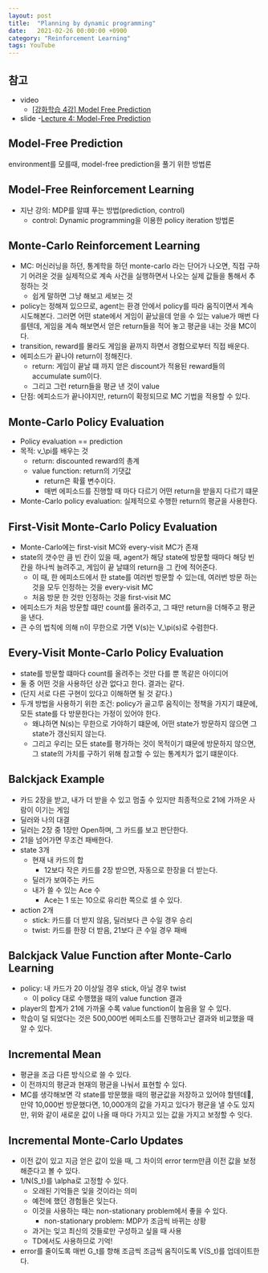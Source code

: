 ```yaml
---
layout: post
title:  "Planning by dynamic programming"
date:   2021-02-26 00:00:00 +0900
category: "Reinforcement Learning"
tags: YouTube
---
```


## 참고

- video
    - [[강화학습 4강] Model Free Prediction](https://youtu.be/47FyZtBRglI)
- slide
	-[Lecture 4: Model-Free Prediction](https://www.davidsilver.uk/wp-content/uploads/2020/03/MC-TD.pdf)


## Model-Free Prediction
environment를 모를때, model-free prediction을 풀기 위한 방법론


## Model-Free Reinforcement Learning
- 지난 강의: MDP를 알떄 푸는 방법(prediction, control)
	- control: Dynamic programming을 이용한 policy iteration 방법론


## Monte-Carlo Reinforcement Learning
- MC: 머신러닝을 하던, 통계학을 하던 monte-carlo 라는 단어가 나오면, 직접 구하기 어려운 것을 실제적으로 계속 사건을 실행하면서 나오는 실제 값들을 통해서 추정하는 것
	- 쉽게 말하면 그냥 해보고 세보는 것
- policy는 정해져 있으므로, agent는 환경 안에서 policy를 따라 움직이면서 계속 시도해본다. 그러면 어떤 state에서 게임이 끝났을데 얻을 수 있는 value가 매번 다를텐데, 게임을 계속 해보면서 얻은 return들을 적어 놓고 평균을 내는 것을 MC이다.
- transition, reward를 몰라도 게임을 끝까지 하면서 경험으로부터 직접 배운다.
- 에피소드가 끝나야 return이 정해진다.
	- return: 게임이 끝날 떄 까지 얻은 discount가 적용된 reward들의 accumulate sum이다.
	- 그리고 그런 return들을 평균 낸 것이 value
- 단점: 에피소드가 끝나야지만, return이 확정되므로 MC 기법을 적용할 수 있다.


## Monte-Carlo Policy Evaluation
- Policy evaluation == prediction
- 목적: v_\pi를 배우는 것
	- return: discounted reward의 총계
	- value function: return의 기댓값
		- return은 확률 변수이다.
		- 매번 에피소드를 진행할 때 마다 다르기 어떤 return을 받을지 다르기 떄문
- Monte-Carlo policy evaluation: 실제적으로 수행한 return의 평균을 사용한다.


## First-Visit Monte-Carlo Policy Evaluation
- Monte-Carlo에는 first-visit MC와 every-visit MC가 존재
- state의 갯수만 큼 빈 칸이 있을 때, agent가 해당 state에 방문할 때마다 해당 빈 칸을 하나씩 늘려주고, 게임이 끝 날떄의 return을 그 칸에 적어준다.
	- 이 때, 한 에피소드에서 한 state를 여러번 방문할 수 있는데, 여러번 방문 하는 것을 모두 인정하는 것을 every-visit MC
	- 처음 방문 한 것만 인정하는 것을 first-visit MC
- 에피소드가 처음 방문할 떄만 count를 올려주고, 그 때만 return을 더해주고 평균을 낸다.
- 큰 수의 법칙에 의해 n이 무한으로 가면 V(s)는 V_\pi(s)로 수렴한다.

## Every-Visit Monte-Carlo Policy Evaluation
- state를 방문할 떄마다 count를 올려주는 것만 다를 뿐 똑같은 아이디어
- 둘 중 어떤 것을 사용하던 상관 없다고 한다. 결과는 같다.
- (단지 서로 다른 구현이 있다고 이해하면 될 것 같다.)
- 두개 방법을 사용하기 위한 조건: policy가 골고루 움직이는 정책을 가지기 떄문에, 모든 state를 다 방문한다는 가정이 있어야 한다.
	- 왜냐하면 N(s)는 무한으로 가야하기 떄문에, 어떤 state가 방문하지 않으면 그 state가 갱신되지 않는다.
	- 그리고 우리는 모든 state를 평가하는 것이 목적이기 떄문에 방문하지 않으면, 그 state의 가치를 구하기 위해 참고할 수 있는 통계치가 없기 떄문이다.


## Balckjack Example
- 카드 2장을 받고, 내가 더 받을 수 있고 멈출 수 있지만 최종적으로 21에 가까운 사람이 이기는 게임
- 딜러와 나의 대결
- 딜러는 2장 중 1장만 Open하며, 그 카드를 보고 판단한다.
- 21을 넘어가면 무조건 패배한다.
- state 3개
	- 현재 내 카드의 합
		- 12보다 작은 카드를 2장 받으면, 자동으로 한장을 더 받는다.
	- 딜러가 보여주는 카드
	- 내가 쓸 수 있는 Ace 수
		- Ace는 1 또는 10으로 유리한 쪽으로 셀 수 있다.
- action 2개
	- stick: 카드를 더 받지 않음, 딜러보다 큰 수일 경우 승리
	- twist: 카드를 한장 더 받음, 21보다 큰 수일 경우 패배


## Balckjack Value Function after Monte-Carlo Learning
- policy: 내 카드가 20 이상일 경우 stick, 아닐 경우 twist
	- 이 policy 대로 수행했을 때의 value function 결과
- player의 합계가 21에 가까울 수록 value function이 높음을 알 수 있다.
- 학습이 덜 되었다는 것은 500,000번 에피소드를 진행하고난 결과와 비교했을 때 알 수 있다.


## Incremental Mean
- 평균을 조금 다른 방식으로 쓸 수 있다.
- 이 전까지의 평균과 현재의 평균을 나눠서 표현할 수 있다.
- MC를 생각해보면 각 state를 방문했을 때의 평균값을 저장하고 있어야 할텐데, 만약 10,000번 방문했다면, 10,000개의 값을 가지고 있다가 평균을 낼 수도 있지만, 위와 같이 새로운 값이 나올 때 마다 가지고 있는 값을 가지고 보정할 수 잇다.


## Incremental Monte-Carlo Updates
- 이전 값이 있고 지금 얻은 값이 있을 때, 그 차이의 error term만큼 이전 값을 보정해준다고 볼 수 있다.
- 1/N(S_t)를 \alpha로 고정할 수 있다.
	- 오래된 기억들은 잊을 것이라는 의미
	- 예전에 했던 경험들은 잊는다.
	- 이것을 사용하는 때는 non-stationary problem에서 좋을 수 있다.
		- non-stationary problem: MDP가 조금씩 바뀌는 상황
	- 과거는 잊고 최신의 것들로만 구성하고 싶을 때 사용
	- TD에서도 사용하므로 기억!
- error를 줄이도록 매번 G_t를 향해 조금씩 조금씩 움직이도록 V(S_t)를 업데이트한다.
